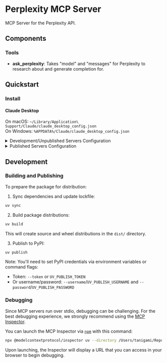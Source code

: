 # Perplexity MCP Server

MCP Server for the Perplexity API.

## Components

### Tools

- **ask_perplexity**: Takes "model" and "messages" for Perplexity to research about and generate completion for.

## Quickstart

### Install

#### Claude Desktop

On macOS: `~/Library/Application\ Support/Claude/claude_desktop_config.json`  
On Windows: `%APPDATA%/Claude/claude_desktop_config.json`

<details>
  <summary>Development/Unpublished Servers Configuration</summary>

  ```
  "mcpServers": {
    "perplexity-mcp-server": {
      "command": "uv",
      "args": [
        "--directory",
        "/Users/tanigami/Repos/perplexity-mcp-server",
        "run",
        "perplexity-mcp-server"
      ],
      "env": {
        "PERPLEXITY_API_KEY": "your-perplexity-api-key"
      }
    }
  }
  ```
</details>

<details>
  <summary>Published Servers Configuration</summary>

  ```
  "mcpServers": {
    "perplexity-mcp-server": {
      "command": "uvx",
      "args": [
        "perplexity-mcp-server"
      ]
    }
  }
  ```
</details>

## Development

### Building and Publishing

To prepare the package for distribution:

1. Sync dependencies and update lockfile:
```bash
uv sync
```

2. Build package distributions:
```bash
uv build
```

This will create source and wheel distributions in the `dist/` directory.

3. Publish to PyPI:
```bash
uv publish
```

Note: You'll need to set PyPI credentials via environment variables or command flags:
- Token: `--token` or `UV_PUBLISH_TOKEN`
- Or username/password: `--username`/`UV_PUBLISH_USERNAME` and `--password`/`UV_PUBLISH_PASSWORD`

### Debugging

Since MCP servers run over stdio, debugging can be challenging. For the best debugging
experience, we strongly recommend using the [MCP Inspector](https://github.com/modelcontextprotocol/inspector).


You can launch the MCP Inspector via [`npm`](https://docs.npmjs.com/downloading-and-installing-node-js-and-npm) with this command:

```bash
npx @modelcontextprotocol/inspector uv --directory /Users/tanigami/Repos/perplexity-mcp-server run perplexity-mcp-server
```


Upon launching, the Inspector will display a URL that you can access in your browser to begin debugging.